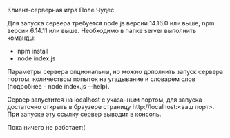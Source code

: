 Клиент-серверная игра Поле Чудес

Для запуска сервера требуется node.js версии 14.16.0 или выше, npm версии 6.14.11 или выше. 
Необходимо в папке server выполнить команды:
* npm install
* node index.js

Параметры сервера опциональны, но можно дополнить запуск сервера портом, количеством попыток на угадывание и словарем слов (подробнее - node index.js --help).

Сервер запустится на localhost с указанным портом, 
для запуска достаточно открыть в браузере страницу
http://localhost:<ваш порт>. При запуске эту ссылку
сервер выводит в консоль.

Пока ничего не работает:(
